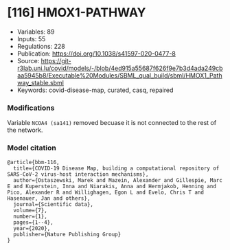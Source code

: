 # \[116\] HMOX1-PATHWAY

 - Variables: 89
 - Inputs: 55
 - Regulations: 228
 - Publication: https://doi.org/10.1038/s41597-020-0477-8
 - Source: https://git-r3lab.uni.lu/covid/models/-/blob/4ed915a55687f626f9e7b3d4ada249cbaa5945b8/Executable%20Modules/SBML_qual_build/sbml/HMOX1_Pathway_stable.sbml
 - Keywords: covid-disease-map, curated, casq, repaired


### Modifications

Variable `NCOA4 (sa141)` removed becuase it is not connected to the rest of the network.

### Model citation

```
@article{bbm-116,
  title={COVID-19 Disease Map, building a computational repository of SARS-CoV-2 virus-host interaction mechanisms},
  author={Ostaszewski, Marek and Mazein, Alexander and Gillespie, Marc E and Kuperstein, Inna and Niarakis, Anna and Hermjakob, Henning and Pico, Alexander R and Willighagen, Egon L and Evelo, Chris T and Hasenauer, Jan and others},
  journal={Scientific data},
  volume={7},
  number={1},
  pages={1--4},
  year={2020},
  publisher={Nature Publishing Group}
}

```

